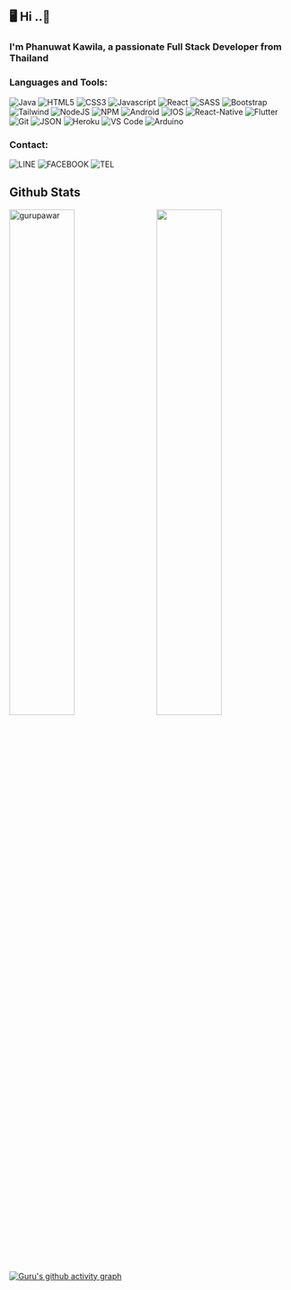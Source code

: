## 🖥 Hi ..👋

<h3>I'm Phanuwat Kawila, a passionate Full Stack Developer from Thailand</h3>

<h3 align="left">Languages and Tools:</h3>
<p> 
 <img alt="Java" src="https://img.shields.io/badge/java-%23ED8B00.svg?style=for-the-badge&logo=java&logoColor=white"/>	
 <img alt="HTML5" src="https://img.shields.io/badge/html5-%23E34F26.svg?style=for-the-badge&logo=html5&logoColor=white" />
 <img alt="CSS3" src="https://img.shields.io/badge/css3-%231572B6.svg?style=for-the-badge&logo=css3&logoColor=white" />
 <img alt="Javascript" src="https://img.shields.io/badge/javascript-%23323330.svg?style=for-the-badge&logo=javascript&logoColor=%23F7DF1E"/>	
 <img alt="React" src="https://img.shields.io/badge/react-%2320232a.svg?style=for-the-badge&logo=react&logoColor=%2361DAFB"/>
 <img alt="SASS" src="https://img.shields.io/badge/SASS-hotpink.svg?style=for-the-badge&logo=SASS&logoColor=white"/>
 <img alt="Bootstrap" src="https://img.shields.io/badge/Bootstrap-563D7C?style=for-the-badge&logo=bootstrap&logoColor=white"/>
 <img alt="Tailwind" src="https://img.shields.io/badge/Tailwind_CSS-38B2AC?style=for-the-badge&logo=tailwind-css&logoColor=white"/>
 <img alt="NodeJS" src="https://img.shields.io/badge/Node.js-339933?style=for-the-badge&logo=nodedotjs&logoColor=white"/>
 <img alt="NPM" src="https://img.shields.io/badge/NPM-%23000000.svg?style=for-the-badge&logo=npm&logoColor=white"/>
 <img alt="Android" src="https://img.shields.io/badge/android-339933?style=for-the-badge&logo=android&logoColor=green"/>
 <img alt="IOS" src="https://img.shields.io/badge/ios-000000?style=for-the-badge&logoColor=white"/>
 <img alt="React-Native" src="https://img.shields.io/badge/react%20native-%2320232a?style=for-the-badge&logo=react&logoColor=2361DAFB"/>
 <img alt="Flutter" src="https://img.shields.io/badge/flutter-%2320232a?style=for-the-badge&logo=flutter&logoColor=blue"/>
	
 <img alt="Git" src="https://img.shields.io/badge/git-%23F05033.svg?style=for-the-badge&logo=git&logoColor=white"/>	
 <img alt="JSON" src="https://img.shields.io/badge/json-5E5C5C?style=for-the-badge&logo=json&logoColor=white"/>	

 <img alt="Heroku" src="https://img.shields.io/badge/Heroku-430098?style=for-the-badge&logo=heroku&logoColor=white"/>	
 <img alt="VS Code" src="https://img.shields.io/badge/Visual%20Studio%20Code-0078d7.svg?style=for-the-badge&logo=visual-studio-code&logoColor=white"/>
 <img alt="Arduino" src="https://img.shields.io/badge/arduino-FFFFFF?style=for-the-badge&logo=arduino&logoColor=38B2AC"/>
	
</p>

<h3 align="left">Contact:</h3>
<p>
	<img alt="LINE" src="https://img.shields.io/badge/:komkawila-138D00?style=for-the-badge&logo=line&logoColor=green"/>
	<img alt="FACEBOOK" src="https://img.shields.io/badge/:phanuwat%20kawila-0258A9?style=for-the-badge&logo=facebook&logoColor=white"/>
	<img alt="TEL" src="https://img.shields.io/badge/TEL%20:%200620243887-005A2B?style=for-the-badge&logo=call&logoColor=white"/>
</p>

## Github Stats
<p>
  <img src="https://github-readme-stats.vercel.app/api/top-langs/?username=komkawila&layout=compact&theme=white" alt="gurupawar" width=48%" >
  <img src="https://github-readme-stats.vercel.app/api?username=komkawila&&show_icons=true&theme=graywhite" align="right" width="48%">
</p>


[![Guru's github activity graph](https://activity-graph.herokuapp.com/graph?username=gurupawar&theme=xcode)](https://git.io/gurupawar)


